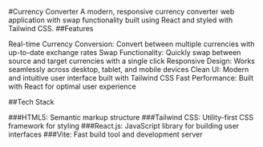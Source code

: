 #Currency Converter
A modern, responsive currency converter web application with swap functionality built using React and styled with Tailwind CSS.
##Features

Real-time Currency Conversion: Convert between multiple currencies with up-to-date exchange rates
Swap Functionality: Quickly swap between source and target currencies with a single click
Responsive Design: Works seamlessly across desktop, tablet, and mobile devices
Clean UI: Modern and intuitive user interface built with Tailwind CSS
Fast Performance: Built with React for optimal user experience

##Tech Stack

###HTML5: Semantic markup structure
###Tailwind CSS: Utility-first CSS framework for styling
###React.js: JavaScript library for building user interfaces
###Vite: Fast build tool and development server
